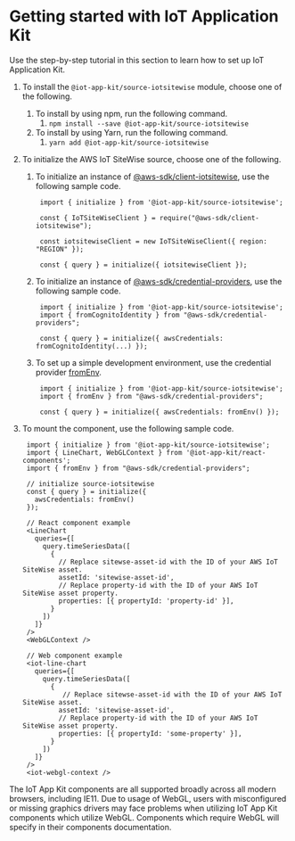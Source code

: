 # Getting started with IoT Application Kit 

Use the step-by-step tutorial in this section to learn how to set up IoT Application Kit. 

1. To install the `@iot-app-kit/source-iotsitewise` module, choose one of the following.
    1.  To install by using npm, run the following command. 
        1. `npm install --save @iot-app-kit/source-iotsitewise  `
    2. To install by using Yarn, run the following command. 
        1. `yarn add @iot-app-kit/source-iotsitewise `
2. To initialize the AWS IoT SiteWise source, choose one of the following. 
    1. To initialize an instance of [@aws-sdk/client-iotsitewise](https://docs.aws.amazon.com/AWSJavaScriptSDK/v3/latest/clients/client-iotsitewise/index.html), use the following sample code.

            import { initialize } from '@iot-app-kit/source-iotsitewise';

            const { IoTSiteWiseClient } = require("@aws-sdk/client-iotsitewise");

            const iotsitewiseClient = new IoTSiteWiseClient({ region: "REGION" });

            const { query } = initialize({ iotsitewiseClient });

    2. To initialize an instance of [@aws-sdk/credential-providers](https://www.npmjs.com/package/@aws-sdk/credential-providers), use the following sample code. 

            import { initialize } from '@iot-app-kit/source-iotsitewise';
            import { fromCognitoIdentity } from "@aws-sdk/credential-providers";

            const { query } = initialize({ awsCredentials: fromCognitoIdentity(...) });

    3. To set up a simple development environment, use the credential provider [fromEnv](https://www.npmjs.com/package/@aws-sdk/credential-providers#fromenv). 

            import { initialize } from '@iot-app-kit/source-iotsitewise';
            import { fromEnv } from "@aws-sdk/credential-providers";

            const { query } = initialize({ awsCredentials: fromEnv() });

3. To mount the component, use the following sample code. 

        import { initialize } from '@iot-app-kit/source-iotsitewise';
        import { LineChart, WebGLContext } from '@iot-app-kit/react-components';
        import { fromEnv } from "@aws-sdk/credential-providers";

        // initialize source-iotsitewise
        const { query } = initialize({
          awsCredentials: fromEnv()
        });

        // React component example
        <LineChart
          queries={[
            query.timeSeriesData([
              {
                // Replace sitewse-asset-id with the ID of your AWS IoT SiteWise asset. 
                assetId: 'sitewise-asset-id',
                // Replace property-id with the ID of your AWS IoT SiteWise asset property. 
                properties: [{ propertyId: 'property-id' }],
              }
            ])
          ]}
        />
        <WebGLContext />

        // Web component example
        <iot-line-chart
          queries={[
            query.timeSeriesData([
              {
                 // Replace sitewse-asset-id with the ID of your AWS IoT SiteWise asset. 
                assetId: 'sitewise-asset-id',
                // Replace property-id with the ID of your AWS IoT SiteWise asset property. 
                properties: [{ propertyId: 'some-property' }],
              }
            ])
          ]}
        />
        <iot-webgl-context />

The IoT App Kit components are all supported broadly across all modern browsers, including IE11. Due to usage of WebGL, users with misconfigured or missing graphics drivers may face problems when utilizing IoT App Kit components which utilize WebGL. Components which require WebGL will specify in their components documentation.


